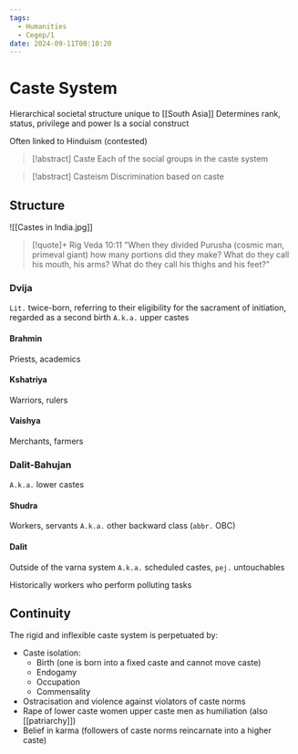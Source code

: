 ```yaml
---
tags:
  - Humanities
  - Cegep/1
date: 2024-09-11T00:10:20
---
```


# Caste System

Hierarchical societal structure unique to [[South Asia]]
Determines rank, status, privilege and power
Is a social construct

Often linked to Hinduism (contested)

> [!abstract] Caste
> Each of the social groups in the caste system

> [!abstract] Casteism
> Discrimination based on caste

## Structure

![[Castes in India.jpg]]

> [!quote]+ Rig Veda 10:11
> "When they divided Purusha (cosmic man, primeval giant) how many portions did they make? What do they call his mouth, his arms? What do they call his thighs and his feet?"

### Dvija

`Lit.` twice-born, referring to their eligibility for the sacrament of initiation, regarded as a second birth
`A.k.a.` upper castes

#### Brahmin

Priests, academics

#### Kshatriya

Warriors, rulers

#### Vaishya

Merchants, farmers

### Dalit-Bahujan

`A.k.a.` lower castes

#### Shudra

Workers, servants
`A.k.a.` other backward class (`abbr.` OBC)

#### Dalit

Outside of the varna system
`A.k.a.` scheduled castes, `pej.` untouchables

Historically workers who perform polluting tasks

## Continuity

The rigid and inflexible caste system is perpetuated by:

- Caste isolation:
	- Birth (one is born into a fixed caste and cannot move caste)
	- Endogamy
	- Occupation
	- Commensality
- Ostracisation and violence against violators of caste norms
- Rape of lower caste women upper caste men as humiliation (also [[patriarchy]])
- Belief in karma (followers of caste norms reincarnate into a higher caste)
